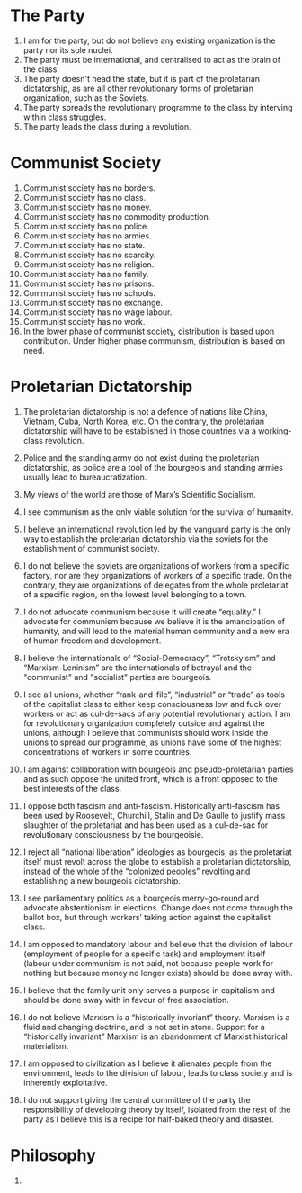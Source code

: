 # The Party
1. I am for the party, but do not believe any existing organization is the party nor its sole nuclei.
2. The party must be international, and centralised to act as the brain of the class.
3. The party doesn't head the state, but it is part of the proletarian dictatorship, as are all other revolutionary forms of proletarian organization, such as the Soviets.
4. The party spreads the revolutionary programme to the class by interving within class struggles.
5. The party leads the class during a revolution.

# Communist Society
1. Communist society has no borders. 
2. Communist society has no class. 
3. Communist society has no money. 
4. Communist society has no commodity production. 
5. Communist society has no police. 
6. Communist society has no armies. 
7. Communist society has no state. 
8. Communist society has no scarcity. 
9. Communist society has no religion. 
10. Communist society has no family. 
11. Communist society has no prisons. 
12. Communist society has no schools. 
13. Communist society has no exchange. 
14. Communist society has no wage labour.
15. Communist society has no work.
16. In the lower phase of communist society, distribution is based upon contribution. Under higher phase communism, distribution is based on need. 

# Proletarian Dictatorship
1. The proletarian dictatorship is not a defence of nations like China, Vietnam, Cuba, North Korea, etc. On the contrary, the proletarian dictatorship will have to be established in those countries via a working-class revolution.
2. Police and the standing army do not exist during the proletarian dictatorship, as police are a tool of the bourgeois and standing armies usually lead to bureaucratization.

1. My views of the world are those of Marx’s Scientific Socialism.
2. I see communism as the only viable solution for the survival of humanity.
3. I believe an international revolution led by the vanguard party is the only way to establish the proletarian dictatorship via the soviets for the establishment of communist society.

5. I do not believe the soviets are organizations of workers from a specific factory, nor are they organizations of workers of a specific trade. On the contrary, they are organizations of delegates from the whole proletariat of a specific region, on the lowest level belonging to a town.

1. I do not advocate communism because it will create “equality.” I advocate for communism because we believe it is the emancipation of humanity, and will lead to the material human community and a new era of human freedom and development.
2. I believe the internationals of “Social-Democracy”, “Trotskyism” and “Marxism-Leninism” are the internationals of betrayal and the "communist" and "socialist" parties are bourgeois.
3. I see all unions, whether “rank-and-file”, “industrial” or “trade” as tools of the capitalist class to either keep consciousness low and fuck over workers or act as cul-de-sacs of any potential revolutionary action. I am for revolutionary organization completely outside and against the unions, although I believe that communists should work inside the unions to spread our programme, as unions have some of the highest concentrations of workers in some countries.
4. I am against collaboration with bourgeois and pseudo-proletarian parties and as such oppose the united front, which is a front opposed to the best interests of the class.
5. I oppose both fascism and anti-fascism. Historically anti-fascism has been used by Roosevelt, Churchill, Stalin and De Gaulle to justify mass slaughter of the proletariat and has been used as a cul-de-sac for revolutionary consciousness by the bourgeoisie.
6. I reject all “national liberation” ideologies as bourgeois, as the proletariat itself must revolt across the globe to establish a proletarian dictatorship, instead of the whole of the “colonized peoples” revolting and establishing a new bourgeois dictatorship.
7. I see parliamentary politics as a bourgeois merry-go-round and advocate abstentionism in elections. Change does not come through the ballot box, but through workers’ taking action against the capitalist class.
8. I am opposed to mandatory labour and believe that the division of labour (employment of people for a specific task) and employment itself (labour under communism is not paid, not because people work for nothing but because money no longer exists) should be done away with.
9. I believe that the family unit only serves a purpose in capitalism and should be done away with in favour of free association.

11. I do not believe Marxism is a “historically invariant” theory. Marxism is a fluid and changing doctrine, and is not set in stone. Support for a “historically invariant” Marxism is an abandonment of Marxist historical materialism.
12. I am opposed to civilization as I believe it alienates people from the environment, leads to the division of labour, leads to class society and is inherently exploitative.
13. I do not support giving the central committee of the party the responsibility of developing theory by itself, isolated from the rest of the party as I believe this is a recipe for half-baked theory and disaster.
# Philosophy
1. 
